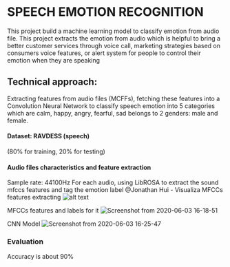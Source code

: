 # SPEECH EMOTION RECOGNITION

This project build a machine learning model to classify emotion from audio file. This project extracts the emotion from audio which is helpful to bring a better customer services through voice call, marketing strategies based on consumers voice features, or alert system for people to control their emotion when they are speaking

## **Technical approach:**
Extracting features from audio files (MCFFs), fetching these features into a Convolution Neural  Network to classify speech emotion into 5 categories which are calm, happy, angry, fearful, sad belongs to 2 genders: male and female.

#### Dataset: RAVDESS (speech)
  (80% for training, 20% for testing)
#### Audio files characteristics and feature extraction
  Sample rate: 44100Hz
  For each audio, using LibROSA to extract the sound mfccs features and tag the emotion label
  @Jonathan Hui - Visualiza MFCCs features extracting 
  ![alt text](https://miro.medium.com/max/1400/1*0b1UYIC-tP-TpPmAOudwLQ.png)
  
  MFCCs features and labels for it
  ![Screenshot from 2020-06-03 16-18-51](https://user-images.githubusercontent.com/48004894/83607611-7ee83700-a5b6-11ea-8f35-60bdc05ba1c6.png)
  
  CNN Model
  ![Screenshot from 2020-06-03 16-25-47](https://user-images.githubusercontent.com/48004894/83607908-f7e78e80-a5b6-11ea-800d-3500abd95f86.png)

### Evaluation
Accuracy is about 90%
